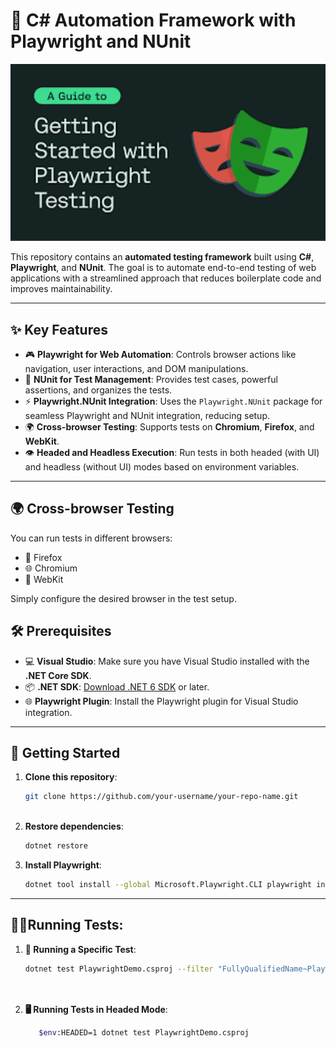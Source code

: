 # 🚀 C# Automation Framework with Playwright and NUnit

<p align="center">
  <img src="https://github.com/dami77del/automationC-/blob/develop/PlaywrightDemo/assets/test-automation.png" alt="Test Automation" width="600">
</p>

This repository contains an **automated testing framework** built using **C#**, **Playwright**, and **NUnit**. The goal is to automate end-to-end testing of web applications with a streamlined approach that reduces boilerplate code and improves maintainability.

---

## ✨ Key Features

- 🎮 **Playwright for Web Automation**: Controls browser actions like navigation, user interactions, and DOM manipulations.
- 🧪 **NUnit for Test Management**: Provides test cases, powerful assertions, and organizes the tests.
- ⚡ **Playwright.NUnit Integration**: Uses the `Playwright.NUnit` package for seamless Playwright and NUnit integration, reducing setup.
- 🌍 **Cross-browser Testing**: Supports tests on **Chromium**, **Firefox**, and **WebKit**.
- 👁️ **Headed and Headless Execution**: Run tests in both headed (with UI) and headless (without UI) modes based on environment variables.

---
## 🌍 Cross-browser Testing
You can run tests in different browsers:

- 🦊 Firefox
- 🌐 Chromium
-  🦁 WebKit

Simply configure the desired browser in the test setup.

## 🛠️ Prerequisites

- 💻 **Visual Studio**: Make sure you have Visual Studio installed with the **.NET Core SDK**.
- 📦 **.NET SDK**: [Download .NET 6 SDK](https://dotnet.microsoft.com/download/dotnet/6.0) or later.
- 🌐 **Playwright Plugin**: Install the Playwright plugin for Visual Studio integration.

---

## 🚀 Getting Started

1. **Clone this repository**:
   ```bash
   git clone https://github.com/your-username/your-repo-name.git
 
2. **Restore dependencies**:
   ```bash
   dotnet restore

3. **Install Playwright**:
   ```bash
   dotnet tool install --global Microsoft.Playwright.CLI playwright install

---
## 🧑‍💻**Running Tests**:

1. **🧪 Running a Specific Test**:
   ```bash
   dotnet test PlaywrightDemo.csproj --filter "FullyQualifiedName~PlaywrightDemo.NunitPlaywright.Test1"

 
2. **🖥️ Running Tests in Headed Mode**:
   ```bash
      $env:HEADED=1 dotnet test PlaywrightDemo.csproj










   
   

   







